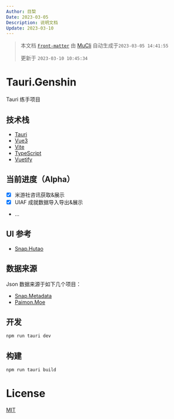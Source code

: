 ```yaml
---
Author: 目棃
Date: 2023-03-05
Description: 说明文档
Update: 2023-03-10
---
```


> 本文档 [`Front-matter`](https://github.com/BTMuli/Mucli#FrontMatter) 由 [MuCli](https://github.com/BTMuli/Mucli) 自动生成于`2023-03-05 14:41:55`
> 
> 更新于 `2023-03-10 10:45:34`

# Tauri.Genshin

Tauri 练手项目

## 技术栈

- [Tauri](https://tauri.studio/zh-CN/)
- [Vue3](https://v3.cn.vuejs.org/)
- [Vite](https://cn.vitejs.dev/)
- [TypeScript](https://www.typescriptlang.org/)
- [Vuetify](https://vuetifyjs.com/en/)

## 当前进度（Alpha）

- [x] 米游社咨讯获取&展示
- [x] UIAF 成就数据导入导出&展示
- ...

## UI 参考

- [Snap.Hutao](http://snaphutao.com/)

## 数据来源

Json 数据来源于如下几个项目：

- [Snap.Metadata](https://github.com/DGP-Studio/Snap.Metadata/blob/main/Output/CHS)
- [Paimon.Moe](https://github.com/MadeBaruna/paimon-moe/blob/main/src/data)

## 开发

```bash
npm run tauri dev
```

## 构建

```bash
npm run tauri build
```

# License

[MIT](LICENSE)
